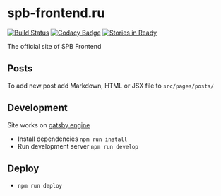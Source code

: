 # spb-frontend.ru

[![Build Status](https://travis-ci.org/spb-frontend/spb-frontend.ru.svg?branch=master)](https://travis-ci.org/spb-frontend/spb-frontend.ru)
[![Codacy Badge](https://api.codacy.com/project/badge/Grade/6ce03510eaae4c2689592e63e8e8820a)](https://www.codacy.com/app/akurganow/spb-frontend.ru?utm_source=github.com&amp;utm_medium=referral&amp;utm_content=spb-frontend/spb-frontend.ru&amp;utm_campaign=Badge_Grade)
[![Stories in Ready](https://badge.waffle.io/spb-frontend/spb-frontend.ru.svg?label=ready&title=Ready)](http://waffle.io/spb-frontend/spb-frontend.ru)

The official site of SPB Frontend

## Posts

To add new post add Markdown, HTML or JSX file to `src/pages/posts/`

## Development
Site works on [gatsby engine](https://github.com/gatsbyjs/gatsby)

- Install dependencies `npm run install`
- Run development server `npm run develop`

## Deploy

- `npm run deploy`
